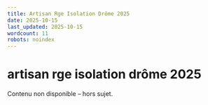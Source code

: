 ```yaml
---
title: Artisan Rge Isolation Drôme 2025
date: 2025-10-15
last_updated: 2025-10-15
wordcount: 11
robots: noindex
---
```


# artisan rge isolation drôme 2025

Contenu non disponible – hors sujet.